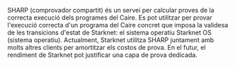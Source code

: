 SHARP (comprovador compartit) és un servei per calcular proves de la correcta execució dels programes del Caire. Es pot utilitzar per provar l'execució correcta d'un programa del Caire concret que imposa la validesa de les transicions d'estat de Starknet: el sistema operatiu Starknet OS (sistema operatiu). Actualment, Starknet utilitza SHARP juntament amb molts altres clients per amortitzar els costos de prova. En el futur, el rendiment de Starknet pot justificar una capa de prova dedicada.